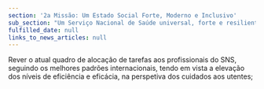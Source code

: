 ```yaml
---
section: '2a Missão: Um Estado Social Forte, Moderno e Inclusivo'
sub_section: "Um Serviço Nacional de Saúde universal, forte e resiliente"
fulfilled_date: null
links_to_news_articles: null
---
```


Rever o atual quadro de alocação de tarefas aos profissionais do SNS, seguindo os melhores padrões internacionais, tendo em vista a elevação dos níveis de eficiência e eficácia, na perspetiva dos cuidados aos utentes;